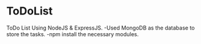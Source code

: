 # ToDoList
ToDo List Using NodeJS & ExpressJS.
-Used MongoDB as the database to store the tasks.
-npm install the necessary modules.
